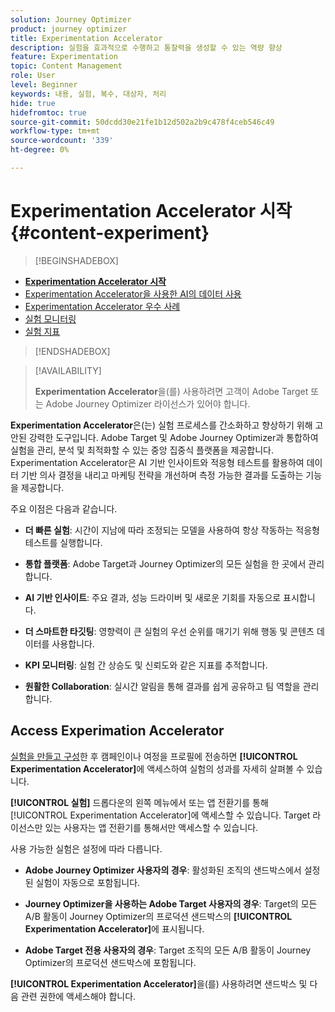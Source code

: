 ```yaml
---
solution: Journey Optimizer
product: journey optimizer
title: Experimentation Accelerator
description: 실험을 효과적으로 수행하고 통찰력을 생성할 수 있는 역량 향상
feature: Experimentation
topic: Content Management
role: User
level: Beginner
keywords: 내용, 실험, 복수, 대상자, 처리
hide: true
hidefromtoc: true
source-git-commit: 50dcdd30e21fe1b12d502a2b9c478f4ceb546c49
workflow-type: tm+mt
source-wordcount: '339'
ht-degree: 0%

---
```


# Experimentation Accelerator 시작 {#content-experiment}

>[!BEGINSHADEBOX]

* **[Experimentation Accelerator 시작](experiment-accelerator.md)**
* [Experimentation Accelerator을 사용한 AI의 데이터 사용](experiment-accelerator-security.md)
* [Experimentation Accelerator 우수 사례](experiment-accelerator-best-practices.md)
* [실험 모니터링](experiment-accelerator-monitor.md)
* [실험 지표](experiment-accelerator-metrics.md)

>[!ENDSHADEBOX]

>[!AVAILABILITY]
>
>**Experimentation Accelerator**&#x200B;을(를) 사용하려면 고객이 Adobe Target 또는 Adobe Journey Optimizer 라이선스가 있어야 합니다.

**Experimentation Accelerator**&#x200B;은(는) 실험 프로세스를 간소화하고 향상하기 위해 고안된 강력한 도구입니다. Adobe Target 및 Adobe Journey Optimizer과 통합하여 실험을 관리, 분석 및 최적화할 수 있는 중앙 집중식 플랫폼을 제공합니다. Experimentation Accelerator은 AI 기반 인사이트와 적응형 테스트를 활용하여 데이터 기반 의사 결정을 내리고 마케팅 전략을 개선하며 측정 가능한 결과를 도출하는 기능을 제공합니다.

주요 이점은 다음과 같습니다.

* **더 빠른 실험**: 시간이 지남에 따라 조정되는 모델을 사용하여 항상 작동하는 적응형 테스트를 실행합니다.

* **통합 플랫폼**: Adobe Target과 Journey Optimizer의 모든 실험을 한 곳에서 관리합니다.

* **AI 기반 인사이트**: 주요 결과, 성능 드라이버 및 새로운 기회를 자동으로 표시합니다.

* **더 스마트한 타깃팅**: 영향력이 큰 실험의 우선 순위를 매기기 위해 행동 및 콘텐츠 데이터를 사용합니다.

* **KPI 모니터링**: 실험 간 상승도 및 신뢰도와 같은 지표를 추적합니다.

* **원활한 Collaboration**: 실시간 알림을 통해 결과를 쉽게 공유하고 팀 역할을 관리합니다.

## Access Experimation Accelerator

[실험을 만들고 구성](content-experiment.md)한 후 캠페인이나 여정을 프로필에 전송하면 **[!UICONTROL Experimentation Accelerator]**&#x200B;에 액세스하여 실험의 성과를 자세히 살펴볼 수 있습니다.

**[!UICONTROL 실험]** 드롭다운의 왼쪽 메뉴에서 또는 앱 전환기를 통해 [!UICONTROL Experimentation Accelerator]에 액세스할 수 있습니다. Target 라이선스만 있는 사용자는 앱 전환기를 통해서만 액세스할 수 있습니다.

사용 가능한 실험은 설정에 따라 다릅니다.

* **Adobe Journey Optimizer 사용자의 경우**: 활성화된 조직의 샌드박스에서 설정된 실험이 자동으로 포함됩니다.

* **Journey Optimizer을 사용하는 Adobe Target 사용자의 경우**: Target의 모든 A/B 활동이 Journey Optimizer의 프로덕션 샌드박스의 **[!UICONTROL Experimentation Accelerator]**&#x200B;에 표시됩니다.

* **Adobe Target 전용 사용자의 경우**: Target 조직의 모든 A/B 활동이 Journey Optimizer의 프로덕션 샌드박스에 포함됩니다.

**[!UICONTROL Experimentation Accelerator]**&#x200B;을(를) 사용하려면 샌드박스 및 다음 관련 권한에 액세스해야 합니다.

<!--table style="table-layout:fixed"><tr style="border: 0;">
<td><img alt="Overview" href="experiment-accelerator-overview.md" src="assets/do-not-localize/experiments-2.jpeg">
<div align="center"><p><strong><a href="experiment-accelerator-overview.md">Overview</a></strong></p></div></td>
<td><img alt="Experiments" href="experiment-accelerator-monitor.md" src="assets/do-not-localize/experiment-overview.jpeg">
<div align="center"><p><strong><a href="experiment-accelerator-monitor.md">Experiments</a></strong></p></div></td>
<td><img alt="Metrics" href="experiment-accelerator-metrics.md" src="assets/do-not-localize/experiment-metrics.png">
<div align="center"><p><strong><a href="experiment-accelerator-metrics.md">Metrics</a></strong></p></div></td>
</tr></table-->
